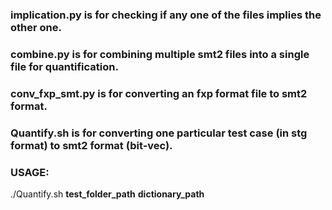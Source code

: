 ### implication.py is for checking if any one of the files implies the other one.

### combine.py is for combining multiple smt2 files into a single file for quantification.

### conv_fxp_smt.py is for converting an fxp format file to smt2 format.

### Quantify.sh is for converting one particular test case (in stg format) to smt2 format (bit-vec).

### USAGE:

./Quantify.sh **test_folder_path** **dictionary_path**
